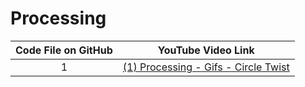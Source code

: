 # Processing

| Code File on GitHub | YouTube Video Link |
| :---: | ------------- |
| 1 |  [(1) Processing - Gifs - Circle Twist](https://youtube.com/watch?v=SnLI_if51_w) |
